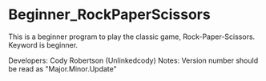 # Beginner_RockPaperScissors
This is a beginner program to play the classic game, Rock-Paper-Scissors. Keyword is beginner.

Developers: Cody Robertson (Unlinkedcody)
Notes:
Version number should be read as "Major.Minor.Update"
